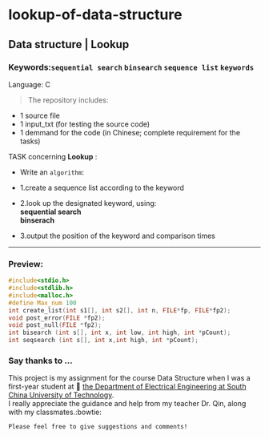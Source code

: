 # lookup-of-data-structure
## Data structure | Lookup
### Keywords:`sequential search`       `binsearch`      `sequence list`      `keywords`


Language: C </br>
> The repository includes:
* 1 source file
* 1 input_txt (for testing the source code)
* 1 demmand for the code (in Chinese; complete requirement for the tasks)

TASK concerning **Lookup** :</br>
*  Write an `algorithm`: 
*  1.create a sequence list according to the keyword
*  2.look up the designated keyword, using:  
   **sequential search**  
   **binserach**

*  3.output the position of the keyword and comparison times


***

### Preview:

```c
#include<stdio.h>
#include<stdlib.h>
#include<malloc.h>
#define Max_num 100
int create_list(int s1[], int s2[], int n, FILE*fp, FILE*fp2);
void post_error(FILE *fp2);
void post_null(FILE *fp2);
int bisearch (int s[], int x, int low, int high, int *pCount);
int seqsearch (int s[], int x,int high, int *pCount);


```



### Say thanks to ...
This project is my assignment for the course Data Structure when I was a first-year student at :blue_book: [the Department of Electrical Engineering at South China University of Technology](http://www.scut.edu.cn/ee/). </br>
I really appreciate the guidance and help from my teacher Dr. Qin, along with my classmates.:bowtie:

`Please feel free to give suggestions and comments!`
